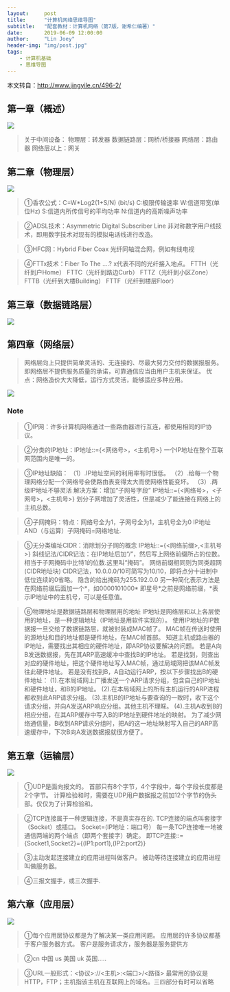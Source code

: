 ```yaml
---
layout:     post
title:      "计算机网络思维导图"
subtitle:   "配套教材：计算机网络（第7版，谢希仁编著）"
date:       2019-06-09 12:00:00
author:     "Lin Joey"
header-img: "img/post.jpg"
tags:
    - 计算机基础
    - 思维导图
---
```


本文转自：http://www.jingyile.cn/496-2/
## 第一章（概述） ##
![](https://linjoey-image.oss-cn-beijing.aliyuncs.com/1、计网概述.png)

> 关于中间设备：
> 物理层：转发器
> 数据链路层：网桥/桥接器
> 网络层：路由器
> 网络层以上：网关

## 第二章（物理层） ##
![](https://linjoey-image.oss-cn-beijing.aliyuncs.com/2、物理层.png)

> ①香农公式：C=W*Log2(1+S/N) (bit/s)
> C:极限传输速率
> W:信道带宽(单位Hz)
> S:信道内所传信号的平均功率
> N:信道内的高斯噪声功率

> ②ADSL技术：Asymmetric Digital Subscriber Line
> 非对称数字用户线技术，即用数字技术对现有的模拟电话线进行改造。

> ③HFC网：Hybrid Fiber Coax
> 光纤同轴混合网，例如有线电视

> ④FTTx技术：Fiber To The ....?
> x代表不同的光纤接入地点。
> FTTH（光纤到户Home）
> FTTC（光纤到路边Curb）
> FTTZ（光纤到小区Zone）
> FTTB（光纤到大楼Building）
> FTTF（光纤到楼层Floor）

##  第三章（数据链路层） ##
![](https://linjoey-image.oss-cn-beijing.aliyuncs.com/3、数据链路层.png)

##  第四章（网络层） ##
> 网络层向上只提供简单灵活的、无连接的、尽最大努力交付的数据报服务。
> 即网络层不提供服务质量的承诺，可靠通信应当由用户主机来保证。
> 优点：网络造价大大降低，运行方式灵活，能够适应多种应用。

![](https://linjoey-image.oss-cn-beijing.aliyuncs.com/4、网络层.png)

### Note ###
> ①IP网：许多计算机网络通过一些路由器进行互连，都使用相同的IP协议。

> ②分类的IP地址：IP地址::={<网络号>，<主机号>}
> 一个IP地址在整个互联网范围内是唯一的。

> ③IP地址缺陷：
> （1）.IP地址空间的利用率有时很低。
> （2）.给每一个物理网络分配一个网络号会使路由表变得太大而使网络性能变坏。
> （3）.两级IP地址不够灵活
> 解决方案：增加“子网号字段”
> IP地址::={<网络号>，<子网号>，<主机号>}
> 划分子网增加了灵活性，但是减少了能连接在网络上的主机总数。

> ④子网掩码：特点：网络号全为1，子网号全为1，主机号全为0
> IP地址AND（与运算）子网掩码=网络地址.

> ⑤无分类编址CIDR：消除划分子网的概念
> IP地址::={<网络前缀>,<主机号>}
> 斜线记法/CIDR记法：在IP地址后加“/”，然后写上网络前缀所占的位数。相当于子网掩码中比特1的位数.这里叫“掩码”。
> 网络前缀相同则为同类超网(CIDR地址块)
> CIDR记法，10.0.0.0/10可简写为10/10，即将点分十进制中低位连续的0省略。
隐含的给出掩码为255.192.0.0
> 另一种简化表示方法是在网络前缀后面加一个*，如0000101000*
即星号*之前是网络前缀，*表示IP地址中的主机号，可以是任意值。

> ⑥物理地址是数据链路层和物理层用的地址
> IP地址是网络层和以上各层使用的地址，是一种逻辑地址（IP地址是用软件实现的）。
> 使用IP地址的IP数据报一旦交给了数据链路层，就被封装成MAC帧了。
> MAC帧在传送时使用的源地址和目的地址都是硬件地址，在MAC帧首部。
> 知道主机或路由器的IP地址，需要找出其相应的硬件地址，即ARP协议要解决的问题。
> 若是A向B发送数据报，先在其ARP高速缓冲中查找B的IP地址。
> 若是找到，则查出对应的硬件地址，把这个硬件地址写入MAC帧，通过局域网把该MAC帧发往此硬件地址。
> 若是没有找到B，A自动运行ARP，按以下步骤找出B的硬件地址：
> (1).在本局域网上广播发送一个ARP请求分组，包含自己的IP地址和硬件地址，和B的IP地址。
> (2).在本局域网上的所有主机运行的ARP进程都收到此ARP请求分组。
> (3).主机B的IP地址与要查询的一致时，收下这个请求分组，并向A发送ARP响应分组。其他主机不理睬。
> (4).主机A收到B的相应分组，在其ARP缓存中写入B的IP地址到硬件地址的映射。
> 为了减少网络通信量，B收到ARP请求分组时，把A的这一地址映射写入自己的ARP高速缓存中，下次B向A发送数据报就很方便了。

## 第五章（运输层） ##
![](https://linjoey-image.oss-cn-beijing.aliyuncs.com/5、运输层.png)

> ①UDP是面向报文的。
> 首部只有8个字节，4个字段中，每个字段长度都是2个字节。
> 计算检验和时，需要在UDP用户数据报之前加12个字节的伪头部。仅仅为了计算检验和。

> ②TCP连接属于一种逻辑连接，不是真实存在的.
> TCP连接的端点叫套接字（Socket）或插口。
> Socket=(IP地址：端口号）
> 每一条TCP连接唯一地被通信两端的两个端点（即两个套接字）确定。
> 即TCP连接::={Socket1,Socket2}={(IP1:port1),(IP2:port2)}

> ③主动发起连接建立的应用进程叫做客户。
> 被动等待连接建立的应用进程叫做服务器。

> ④三报文握手，或三次握手.

## 第六章（应用层） ##
![](https://linjoey-image.oss-cn-beijing.aliyuncs.com/6、应用层.png)

> ①每个应用层协议都是为了解决某一类应用问题。
> 应用层的许多协议都基于客户服务器方式。
> 客户是服务请求方，服务器是服务提供方

> ②cn 中国 us 美国 uk 英国.....

> ③URL一般形式：<协议>://<主机>:<端口>/<路径>
> 最常用的协议是HTTP，FTP；主机指该主机在互联网上的域名。三四部分有时可以省略
